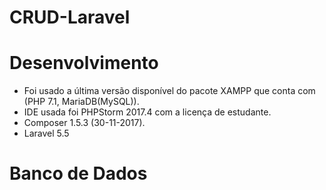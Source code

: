 # CRUD-Laravel

# Desenvolvimento
* Foi usado a última versão disponível do pacote XAMPP que conta com (PHP 7.1, MariaDB(MySQL)).
* IDE usada foi PHPStorm 2017.4 com a licença de estudante.
* Composer 1.5.3 (30-11-2017).
* Laravel 5.5

 # Banco de Dados
 